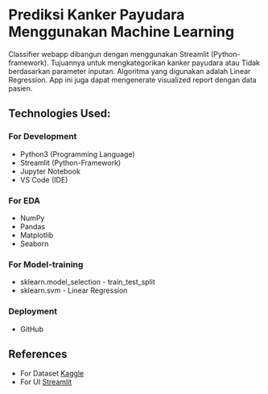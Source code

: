 # **Prediksi Kanker Payudara Menggunakan Machine Learning**

Classifier webapp dibangun dengan menggunakan Streamlit (Python-framework). Tujuannya untuk mengkategorikan kanker payudara atau Tidak berdasarkan parameter inputan. Algoritma yang digunakan adalah Linear Regression. App ini juga dapat mengenerate visualized report dengan data pasien.


## **Technologies Used:**

### For Development
* Python3 (Programming Language)
* Streamlit (Python-Framework)
* Jupyter Notebook
* VS Code (IDE)

### For EDA
* NumPy
* Pandas
* Matplotlib
* Seaborn

### For Model-training
* sklearn.model_selection - train_test_split
* sklearn.svm - Linear Regression


### Deployment
* GitHub

## References
* For Dataset [Kaggle](https://www.kaggle.com/datasets/yasserh/breast-cancer-dataset)
* For UI [Streamlit](https://streamlit.io/)
